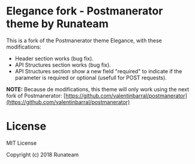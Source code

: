 # Elegance fork - Postmanerator theme by Runateam

This is a fork of the Postmanerator theme Elegance, with these modifications:

- Header section works (bug fix).
- API Structures section works (bug fix).
- API Structures section show a new field "required" to indicate if the parameter is required or optional (usefull for POST requests).

**NOTE:** Because de modifications, this theme will only work using the next fork of Postmanerator: [https://github.com/valentinbarral/postmanerator](https://github.com/valentinbarral/postmanerator)

# License

MIT License

Copyright (c) 2018 Runateam
